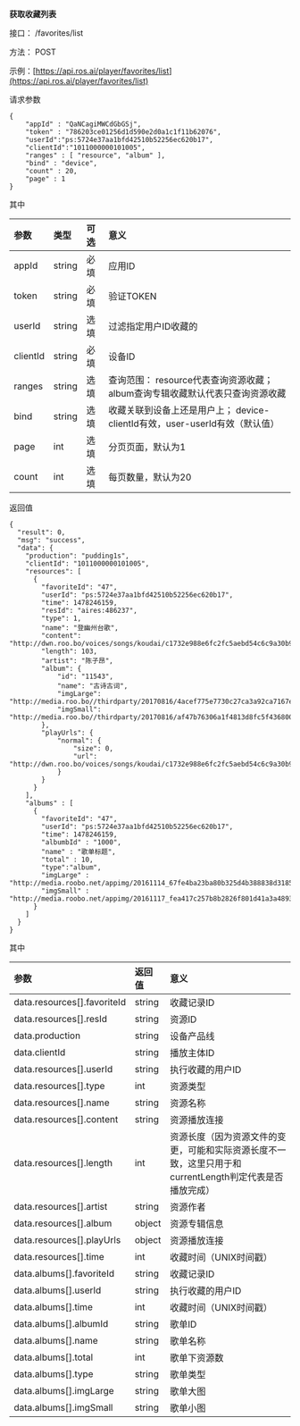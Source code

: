 **获取收藏列表**

接口： /favorites/list

方法： POST

示例：[https://api.ros.ai/player/favorites/list](https://api.ros.ai/player/favorites/list)

请求参数

```
{
    "appId" : "QaNCagiMWCdGbGSj",
    "token" : "786203ce01256d1d590e2d0a1c1f11b62076",
    "userId":"ps:5724e37aa1bfd42510b52256ec620b17",
    "clientId":"1011000000101005",
    "ranges" : [ "resource", "album" ],
    "bind" : "device",
    "count" : 20,
    "page" : 1
}
```

其中

| 参数 | 类型 | 可选 | 意义 |
| :--- | :--- | :--- | :--- |
| appId | string | 必填 | 应用ID |
| token | string | 必填 | 验证TOKEN |
| userId | string | 选填 | 过滤指定用户ID收藏的 |
| clientId | string | 必填 | 设备ID |
| ranges | string | 选填 | 查询范围： resource代表查询资源收藏；album查询专辑收藏默认代表只查询资源收藏 |
| bind | string | 选填 | 收藏关联到设备上还是用户上； device-clientId有效，user-userId有效（默认值） |
| page | int | 选填 | 分页页面，默认为1 |
| count | int | 选填 | 每页数量，默认为20 |

返回值

```
{
  "result": 0,
  "msg": "success",
  "data": {
    "production": "pudding1s",
    "clientId": "1011000000101005",
    "resources": [
      {
        "favoriteId": "47",
        "userId": "ps:5724e37aa1bfd42510b52256ec620b17",
        "time": 1478246159,
        "resId": "aires:486237",
        "type": 1,
        "name": "登幽州台歌",
        "content": "http://dwn.roo.bo/voices/songs/koudai/c1732e988e6fc2fc5aebd54c6c9a30b9.mp3",
        "length": 103,
        "artist": "陈子昂",
        "album": {
            "id": "11543",
            "name": "古诗古词",
            "imgLarge": "http://media.roo.bo//thirdparty/20170816/4acef775e7730c27ca3a92ca7167e7e6.png",
            "imgSmall": "http://media.roo.bo//thirdparty/20170816/af47b76306a1f4813d8fc5f43680036c.png"
        },
        "playUrls": {
            "normal": {
                "size": 0,
                "url": "http://dwn.roo.bo/voices/songs/koudai/c1732e988e6fc2fc5aebd54c6c9a30b9.mp3"
            }
        }
      }
    ],
    "albums" : [
      {
        "favoriteId": "47",
        "userId": "ps:5724e37aa1bfd42510b52256ec620b17",
        "time": 1478246159,
        "albumbId" : "1000",
        "name" : "歌单标题",
        "total" : 10,
        "type":"album",
        "imgLarge" : "http://media.roobo.net/appimg/20161114_67fe4ba23ba80b325d4b388838d31853.png",
        "imgSmall" : "http://media.roobo.net/appimg/20161117_fea417c257b8b2826f801d41a3a48931.jpg"
      }
    ]
  }
}
```

其中

| 参数 | 返回值 | 意义 |
| :--- | :--- | :--- |
| data.resources\[\].favoriteId | string | 收藏记录ID |
| data.resources\[\].resId | string | 资源ID |
| data.production | string | 设备产品线 |
| data.clientId | string | 播放主体ID |
| data.resources\[\].userId | string | 执行收藏的用户ID |
| data.resources\[\].type | int | 资源类型 |
| data.resources\[\].name | string | 资源名称 |
| data.resources\[\].content | string | 资源播放连接 |
| data.resources\[\].length | int | 资源长度（因为资源文件的变更，可能和实际资源长度不一致，这里只用于和currentLength判定代表是否播放完成） |
| data.resources\[\].artist | string | 资源作者 |
| data.resources\[\].album | object | 资源专辑信息 |
| data.resources\[\].playUrls | object | 资源播放连接 |
| data.resources\[\].time | int | 收藏时间（UNIX时间戳） |
| data.albums\[\].favoriteId | string | 收藏记录ID |
| data.albums\[\].userId | string | 执行收藏的用户ID |
| data.albums\[\].time | int | 收藏时间（UNIX时间戳） |
| data.albums\[\].albumId | string | 歌单ID |
| data.albums\[\].name | string | 歌单名称 |
| data.albums\[\].total | int | 歌单下资源数 |
| data.albums\[\].type | string | 歌单类型 |
| data.albums\[\].imgLarge | string | 歌单大图 |
| data.albums\[\].imgSmall | string | 歌单小图 |



